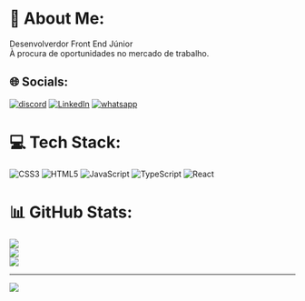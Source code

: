 # 💫 About Me:
Desenvolverdor Front End Júnior<br>À procura de oportunidades no mercado de trabalho.


## 🌐 Socials:
[![discord](https://img.shields.io/badge/Discord-7289DA?style=for-the-badge&logo=discord&logoColor=white)](https://discord.gg/PTS7n3wRj9)
[![LinkedIn](https://img.shields.io/badge/LinkedIn-%230077B5.svg?logo=linkedin&logoColor=white)](https://linkedin.com/in/https://www.linkedin.com/in/khaled-nascimento/)
[![whatsapp](https://img.shields.io/badge/WhatsApp-25D366?style=for-the-badge&logo=whatsapp&logoColor=white)](https://api.whatsapp.com/send?phone=5587999693843&text=Ol%C3%A1,%20sou%20Khaled%20-%20DEV)

# 💻 Tech Stack:
![CSS3](https://img.shields.io/badge/css3-%231572B6.svg?style=for-the-badge&logo=css3&logoColor=white) ![HTML5](https://img.shields.io/badge/html5-%23E34F26.svg?style=for-the-badge&logo=html5&logoColor=white) ![JavaScript](https://img.shields.io/badge/javascript-%23323330.svg?style=for-the-badge&logo=javascript&logoColor=%23F7DF1E) ![TypeScript](https://img.shields.io/badge/typescript-%23007ACC.svg?style=for-the-badge&logo=typescript&logoColor=white) ![React](https://img.shields.io/badge/react-%2320232a.svg?style=for-the-badge&logo=react&logoColor=%2361DAFB)
# 📊 GitHub Stats:
![](https://github-readme-stats.vercel.app/api?username=Khaled2803&theme=tokyonight&hide_border=false&include_all_commits=true&count_private=true)<br/>
![](https://github-readme-streak-stats.herokuapp.com/?user=Khaled2803&theme=tokyonight&hide_border=false)<br/>
![](https://github-readme-stats.vercel.app/api/top-langs/?username=Khaled2803&theme=tokyonight&hide_border=false&include_all_commits=true&count_private=true&layout=compact)

---
[![](https://visitcount.itsvg.in/api?id=Khaled2803&icon=5&color=1)](https://visitcount.itsvg.in)

<!-- Proudly created with GPRM ( https://gprm.itsvg.in ) -->
